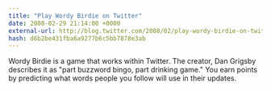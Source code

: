 ```yaml
---
title: "Play Wordy Birdie on Twitter"
date: 2008-02-29 21:14:00 +0000
external-url: http://blog.twitter.com/2008/02/play-wordy-birdie-on-twitter.html
hash: d6b2be431fba6a9277b6c5bb7878e3ab
---
```


Wordy Birdie is a game that works within Twitter. The creator, Dan Grigsby describes it as "part buzzword bingo, part drinking game." You earn points by predicting what words people you follow will use in their updates.
